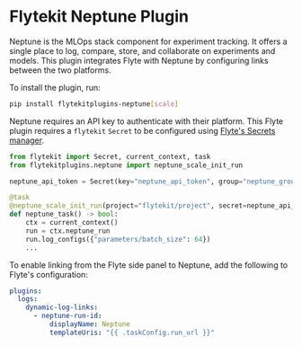 # Flytekit Neptune Plugin

Neptune is the MLOps stack component for experiment tracking. It offers a single place to log, compare, store, and collaborate on experiments and models. This plugin integrates Flyte with Neptune by configuring links between the two platforms.

To install the plugin, run:

```bash
pip install flytekitplugins-neptune[scale]
```

Neptune requires an API key to authenticate with their platform. This Flyte plugin requires a `flytekit` `Secret` to be configured using [Flyte's Secrets manager](https://docs.flyte.org/en/latest/user_guide/productionizing/secrets.html).

```python
from flytekit import Secret, current_context, task
from flytekitplugins.neptune import neptune_scale_init_run

neptune_api_token = Secret(key="neptune_api_token", group="neptune_group")

@task
@neptune_scale_init_run(project="flytekit/project", secret=neptune_api_token)
def neptune_task() -> bool:
    ctx = current_context()
    run = ctx.neptune_run
    run.log_configs({"parameters/batch_size": 64})
    ...
```

To enable linking from the Flyte side panel to Neptune, add the following to Flyte's configuration:

```yaml
plugins:
  logs:
    dynamic-log-links:
      - neptune-run-id:
          displayName: Neptune
          templateUris: "{{ .taskConfig.run_url }}"
```
